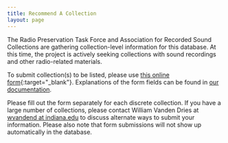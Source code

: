 ```yaml
---
title: Recommend A Collection
layout: page
---
```


The Radio Preservation Task Force and Association for Recorded Sound Collections are gathering collection-level information for this database. At this time, the project is actively seeking collections with sound recordings and other radio-related materials.

To submit collection(s) to be listed, please use [this online form](https://goo.gl/forms/KHWID21hzav1KiCx2){:target="_blank"}. Explanations of the form fields can be found in [our documentation](https://docs.google.com/document/d/1RLn2nFJfIWhF9gjhv3-Q_GeNx_zNnB1EthGhjCsgqxg/edit).

Please fill out the form separately for each discrete collection. If you have a large number of collections, please contact William Vanden Dries at [wvandend at indiana.edu](mailto:wvandend@indiana.edu) to discuss alternate ways to submit your information. Please also note that form submissions will not show up automatically in the database.
